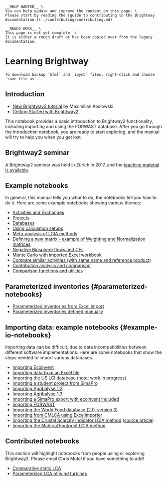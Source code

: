 ```{attention}
__HELP WANTED__ \
You can help update and improve the content on this page. \
Please start by reading the [guide to contributing to the Brightway documentation.](../contributing/contributing.md)
```

```{warning}
__NEEDS WORK__ \
This page is not yet complete. \
It is either a rough draft or has been copied over from the legacy documentation.
```

# Learning Brightway


```{note}
To download backup `html` and `ipynb` files, right-click and choose `save file as`.
```
## Introduction

-   [New Brightway2
    tutorial](https://github.com/maxkoslowski/Brightway2_Intro/blob/master/BW2_tutorial.ipynb)
    by Maximilian Koslowski.
-   [Getting Started with
    Brightway2](https://github.com/brightway-lca/brightway2/blob/master/notebooks/Getting%20Started%20with%20Brightway2.ipynb).

This notebook provides a basic introduction to Brightway2 functionality,
including importing and using the FORWAST database. After you go through
the introduction notebook, you are ready to start exploring, and the
manual will try to help you when you get lost.

## Brightway2 seminar

A Brightway2 seminar was held in Zürich in 2017, and the [teaching
material is
available](https://github.com/PoutineAndRosti/Brightway-Seminar-2017).

## Example notebooks

In general, this manual tells you *what* to do; the notebooks tell you
*how* to do it. Here are some example notebooks showing various themes:

-   [Activities and
    Exchanges](https://github.com/brightway-lca/brightway2/blob/master/notebooks/Activities%20and%20exchanges.ipynb)
-   [Projects](https://github.com/brightway-lca/brightway2/blob/master/notebooks/Projects.ipynb)
-   [Databases](https://github.com/brightway-lca/brightway2/blob/master/notebooks/Databases.ipynb)
-   [Using calculation
    setups](https://github.com/brightway-lca/brightway2/blob/master/notebooks/Using%20calculation%20setups.ipynb)
-   [Meta-analysis of LCIA
    methods](https://github.com/brightway-lca/brightway2/blob/master/notebooks/Meta-analysis%20of%20LCIA%20methods.ipynb)
-   [Defining a new matrix - example of Weighting and Normalization
    matrices](https://github.com/brightway-lca/brightway2/blob/master/notebooks/Defining%20a%20new%20Matrix%20-%20example%20of%20Weighting%20and%20Normalization.ipynb)
-   [Negative Biosphere flows and
    CFs](https://github.com/brightway-lca/brightway2/blob/master/notebooks/Negative%20Biosphere%20flows%20and%20CFs.ipynb)
-   [Monte Carlo with imported Excel
    workbook](https://github.com/brightway-lca/brightway2/blob/master/notebooks/Monte%20Carlo%20from%20Excel%20import.ipynb)
-   [Compare similar activities (with same name and reference
    product)](https://github.com/brightway-lca/brightway2/blob/master/notebooks/Compare%20similar%20datasets.ipynb)
-   [Contribution analysis and
    comparison](https://github.com/brightway-lca/brightway2/blob/master/notebooks/Contribution%20analysis%20and%20comparison.ipynb)
-   [Comparison functions and
    utilities](https://github.com/brightway-lca/brightway2/blob/master/notebooks/bw2analyzer%20exploration%20functions.ipynb)

## Parameterized inventories {#parameterized-notebooks}

-   [Parameterized inventories from Excel
    import](https://github.com/brightway-lca/brightway2/blob/master/notebooks/Parameters%20-%20Excel%20import.ipynb)
-   [Parameterized inventories defined
    manually](https://github.com/brightway-lca/brightway2/blob/master/notebooks/Parameters%20-%20manual%20creation.ipynb)

## Importing data: example notebooks {#example-io-notebooks}

Importing data can be difficult, due to data incompatibilities between
different software implementations. Here are some notebooks that show
the steps needed to import various databases.

-   [Importing
    Ecoinvent](https://github.com/brightway-lca/brightway2/blob/master/notebooks/IO%20-%20importing%20Ecoinvent.ipynb)
-   [Importing data from an Excel
    file](https://github.com/brightway-lca/brightway2/blob/master/notebooks/IO%20-%20importing%20an%20Excel%20file.ipynb)
-   [Importing the US LCI database (note: work in
    progress)](https://github.com/brightway-lca/brightway2/blob/master/notebooks/IO%20-%20Importing%20the%20US%20LCI%20database.ipynb)
-   [Importing a student project from
    SimaPro](https://github.com/brightway-lca/brightway2/blob/master/notebooks/IO%20-%20student%20project%20SimaPro%20export.ipynb)
-   [Importing Agribalyse
    1.2](https://github.com/brightway-lca/brightway2/blob/master/notebooks/IO%20-%20Importing%20Agribalyse%20with%20Ecoinvent%202.2.ipynb)
-   [Importing Agribalyse
    1.3](https://github.com/brightway-lca/brightway2/blob/master/notebooks/IO%20-%20Importing%20Agribalyse%201.3%20with%20Ecoinvent%203.2%20cutoff.ipynb)
-   [Importing a SimaPro export with ecoinvent
    included](https://github.com/brightway-lca/brightway2/blob/master/notebooks/IO%20-%20SimaPro%20export%20with%20ecoinvent.ipynb)
-   [Importing
    FORWAST](https://github.com/brightway-lca/brightway2/blob/master/notebooks/IO%20-%20importing%20FORWAST.ipynb)
-   [Importing the World Food database (2.0, version
    3)](https://github.com/brightway-lca/brightway2/blob/master/notebooks/IO%20-%20importing%20the%20World%20Food%20database%20(2.0%20v3).ipynb)
-   [Importing from CMLCA using
    ExcelImporter](https://github.com/brightway-lca/brightway2/blob/master/notebooks/IO%20-%20CMLCA.ipynb)
-   [Importing the Crustal Scarcity Indicator LCIA
    method](https://github.com/brightway-lca/brightway2/blob/master/notebooks/Importing%20Crustal%20Scarcity%20Index%20from%20Excel.ipynb)
    ([source
    article](https://link.springer.com/article/10.1007%2Fs11367-020-01781-1))
-   [Importing the Material Footprint LCIA
    method](https://github.com/brightway-lca/brightway2/blob/master/notebooks/Import%20material%20footprint.ipynb).

## Contributed notebooks

This section will highlight notebooks from people using or exploring
Brightway2. Please email Chris Mutel if you have something to add!

-   [Comparative static
    LCA](http://nbviewer.jupyter.org/github/PascalLesage/Shared-BW2-notebooks/blob/master/Comparative%20static%20LCA%20in%20Brightway2.ipynb)
-   [Parameterized LCA of wind
    turbines](https://github.com/romainsacchi/LCA_WIND_DK/blob/master/LCA_parameterized_model_Eolien_public.ipynb)

